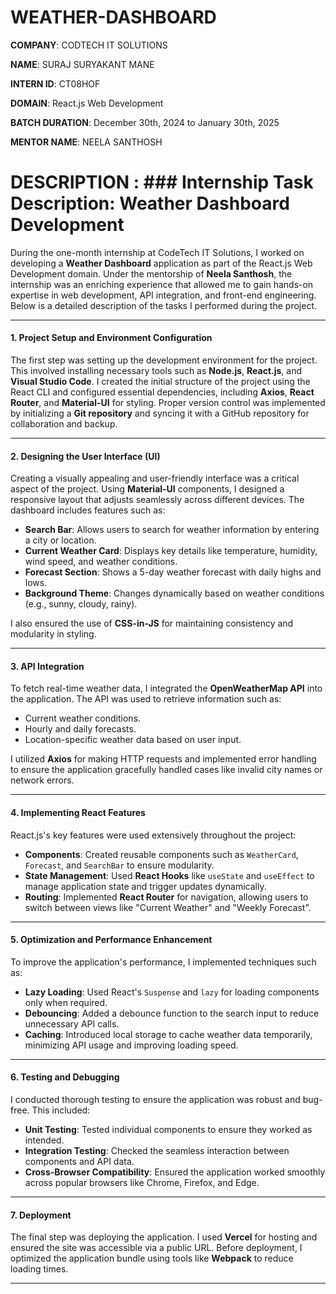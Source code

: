 # WEATHER-DASHBOARD

**COMPANY**: CODTECH IT SOLUTIONS

**NAME**: SURAJ SURYAKANT MANE

**INTERN ID**: CT08HOF

**DOMAIN**: React.js Web Development

**BATCH DURATION**: December 30th, 2024 to January 30th, 2025

**MENTOR NAME**: NEELA SANTHOSH

# DESCRIPTION :  ### Internship Task Description: Weather Dashboard Development  

During the one-month internship at CodeTech IT Solutions, I worked on developing a **Weather Dashboard** application as part of the React.js Web Development domain. Under the mentorship of **Neela Santhosh**, the internship was an enriching experience that allowed me to gain hands-on expertise in web development, API integration, and front-end engineering. Below is a detailed description of the tasks I performed during the project.  

---

#### **1. Project Setup and Environment Configuration**  
The first step was setting up the development environment for the project. This involved installing necessary tools such as **Node.js**, **React.js**, and **Visual Studio Code**. I created the initial structure of the project using the React CLI and configured essential dependencies, including **Axios**, **React Router**, and **Material-UI** for styling. Proper version control was implemented by initializing a **Git repository** and syncing it with a GitHub repository for collaboration and backup.  

---

#### **2. Designing the User Interface (UI)**  
Creating a visually appealing and user-friendly interface was a critical aspect of the project. Using **Material-UI** components, I designed a responsive layout that adjusts seamlessly across different devices. The dashboard includes features such as:  
- **Search Bar**: Allows users to search for weather information by entering a city or location.  
- **Current Weather Card**: Displays key details like temperature, humidity, wind speed, and weather conditions.  
- **Forecast Section**: Shows a 5-day weather forecast with daily highs and lows.  
- **Background Theme**: Changes dynamically based on weather conditions (e.g., sunny, cloudy, rainy).  

I also ensured the use of **CSS-in-JS** for maintaining consistency and modularity in styling.  

---

#### **3. API Integration**  
To fetch real-time weather data, I integrated the **OpenWeatherMap API** into the application. The API was used to retrieve information such as:  
- Current weather conditions.  
- Hourly and daily forecasts.  
- Location-specific weather data based on user input.  

I utilized **Axios** for making HTTP requests and implemented error handling to ensure the application gracefully handled cases like invalid city names or network errors.  

---

#### **4. Implementing React Features**  
React.js's key features were used extensively throughout the project:  
- **Components**: Created reusable components such as `WeatherCard`, `Forecast`, and `SearchBar` to ensure modularity.  
- **State Management**: Used **React Hooks** like `useState` and `useEffect` to manage application state and trigger updates dynamically.  
- **Routing**: Implemented **React Router** for navigation, allowing users to switch between views like "Current Weather" and "Weekly Forecast".  

---

#### **5. Optimization and Performance Enhancement**  
To improve the application's performance, I implemented techniques such as:  
- **Lazy Loading**: Used React's `Suspense` and `lazy` for loading components only when required.  
- **Debouncing**: Added a debounce function to the search input to reduce unnecessary API calls.  
- **Caching**: Introduced local storage to cache weather data temporarily, minimizing API usage and improving loading speed.  

---

#### **6. Testing and Debugging**  
I conducted thorough testing to ensure the application was robust and bug-free. This included:  
- **Unit Testing**: Tested individual components to ensure they worked as intended.  
- **Integration Testing**: Checked the seamless interaction between components and API data.  
- **Cross-Browser Compatibility**: Ensured the application worked smoothly across popular browsers like Chrome, Firefox, and Edge.  

---

#### **7. Deployment**  
The final step was deploying the application. I used **Vercel** for hosting and ensured the site was accessible via a public URL. Before deployment, I optimized the application bundle using tools like **Webpack** to reduce loading times.  

---

  
